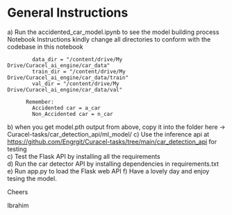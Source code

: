 # General Instructions

  a) Run the accidented_car_model.ipynb to see the model building process
      Notebook Instructions
          kindly change all directories to conform with the codebase in this notebook

            data_dir = "/content/drive/My Drive/Curacel_ai_engine/car_data"
            train_dir = "/content/drive/My Drive/Curacel_ai_engine/car_data/train"
            val_dir = "/content/drive/My Drive/Curacel_ai_engine/car_data/val"

          Remember:
            Accidented car = a_car
            Non_Accidented car = n_car


b) when you get model.pth output from above, copy it into the folder here -> Curacel-tasks/car_detection_api/ml_model/ 
c) Use the inference api at https://github.com/Engrgit/Curacel-tasks/tree/main/car_detection_api for testing  
c) Test the Flask API by installing all the requirements  
d) Run the car detector API by installing dependencies in requirements.txt
e) Run app.py to load the Flask web API
f) Have a lovely day and enjoy tesing the model.


Cheers

Ibrahim
